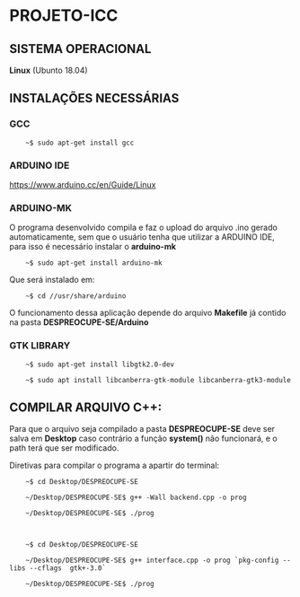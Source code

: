 # PROJETO-ICC

## SISTEMA OPERACIONAL

**Linux** (Ubunto 18.04)


## INSTALAÇÕES NECESSÁRIAS

### GCC

		~$ sudo apt-get install gcc


### ARDUINO IDE

https://www.arduino.cc/en/Guide/Linux

### ARDUINO-MK

O programa desenvolvido compila e faz o upload do arquivo .ino gerado automaticamente, sem que o usuário tenha que utilizar a ARDUINO IDE, para isso é necessário instalar o **arduino-mk** 


		~$ sudo apt-get install arduino-mk

Que será instalado em:

		~$ cd //usr/share/arduino

O funcionamento dessa aplicação depende do arquivo **Makefile** já contido na pasta **DESPREOCUPE-SE/Arduino**


### GTK LIBRARY

		~$ sudo apt-get install libgtk2.0-dev

		~$ sudo apt install libcanberra-gtk-module libcanberra-gtk3-module


## COMPILAR ARQUIVO C++:

Para que o arquivo seja compilado a pasta **DESPREOCUPE-SE** deve ser salva em **Desktop** caso contrário a função **system()** não funcionará, e o path terá que ser modificado.

Diretivas para compilar o programa a apartir do terminal:

		~$ cd Desktop/DESPREOCUPE-SE
		
		~/Desktop/DESPREOCUPE-SE$ g++ -Wall backend.cpp -o prog

		~/Desktop/DESPREOCUPE-SE$ ./prog
		
		
		
		~$ cd Desktop/DESPREOCUPE-SE

		~/Desktop/DESPREOCUPE-SE$ g++ interface.cpp -o prog `pkg-config --libs --cflags  gtk+-3.0`

		~/Desktop/DESPREOCUPE-SE$ ./prog



